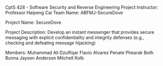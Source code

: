 CptS 428 - Software Security and Reverse Engineering Project
Instructor: Professor Haipeng Cai
Team Name: ABFMJ-SecureDove

Project Name:
SecureDove

Project Description:
Develop an instant messenger that provides secure messaging with explicit confidentiality and integrity defenses (e.g., checking and defeating message hijacking)

Members:
Muhammad Ali Dzulfiqar
Flavio Alvarez Penate
Phearak Both Bunna
Jaysen Anderson
Mitchell Kolb
